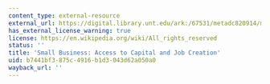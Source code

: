 ```yaml
---
content_type: external-resource
external_url: https://digital.library.unt.edu/ark:/67531/metadc820914/m1/1/
has_external_license_warning: true
license: https://en.wikipedia.org/wiki/All_rights_reserved
status: ''
title: 'Small Business: Access to Capital and Job Creation'
uid: b7441bf3-875c-4916-b1d3-043d62a050a0
wayback_url: ''
---
```

